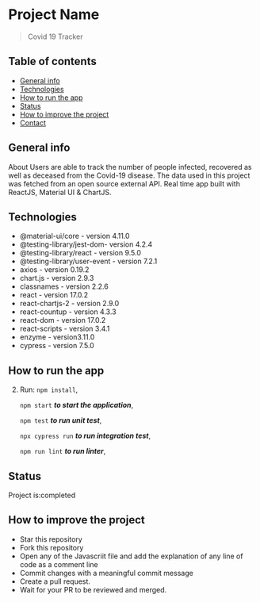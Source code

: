 # Project Name

> Covid 19 Tracker

## Table of contents

- [General info](#general-info)
- [Technologies](#technologies)
- [How to run the app](#setup)
- [Status](#status)
- [How to improve the project](#how-to-improve-the-project)
- [Contact](#contact)

## General info

About
Users are able to track the number of people infected, recovered as well as deceased from the Covid-19 disease. The data used in this project was fetched from an open source external API. Real time app built with ReactJS, Material UI & ChartJS.

## Technologies

- @material-ui/core - version 4.11.0
- @testing-library/jest-dom- version 4.2.4
- @testing-library/react - version 9.5.0
- @testing-library/user-event - version 7.2.1
- axios - version 0.19.2
- chart.js - version 2.9.3
- classnames - version 2.2.6
- react - version 17.0.2
- react-chartjs-2 - version 2.9.0
- react-countup - version 4.3.3
- react-dom - version 17.0.2
- react-scripts - version 3.4.1
- enzyme - version3.11.0
- cypress - version 7.5.0

## How to run the app

2. Run:
   `npm install`,

   `npm start` **_to start the application_**,

   `npm test` **_to run unit test_**,

   `npx cypress run` **_to run integration test_**,

   `npm run lint` **_to run linter_**,

## Status

Project is:completed

## How to improve the project

- Star this repository
- Fork this repository
- Open any of the Javascriit file and add the explanation of any line of code as a comment line
- Commit changes with a meaningful commit message
- Create a pull request.
- Wait for your PR to be reviewed and merged.
